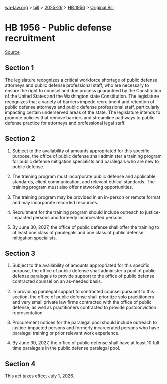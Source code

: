 [wa-law.org](/) > [bill](/bill/) > [2025-26](/bill/2025-26/) > [HB 1956](/bill/2025-26/hb/1956/) > [Original Bill](/bill/2025-26/hb/1956/1/)

# HB 1956 - Public defense recruitment

[Source](http://lawfilesext.leg.wa.gov/biennium/2025-26/Pdf/Bills/House%20Bills/1956.pdf)

## Section 1
The legislature recognizes a critical workforce shortage of public defense attorneys and public defense professional staff, who are necessary to ensure the right to counsel and due process guaranteed by the Constitution of the United States and the Washington state Constitution. The legislature recognizes that a variety of barriers impede recruitment and retention of public defense attorneys and public defense professional staff, particularly impacting certain underserved areas of the state. The legislature intends to promote policies that remove barriers and streamline pathways to public defense practice for attorneys and professional legal staff.

## Section 2
1. Subject to the availability of amounts appropriated for this specific purpose, the office of public defense shall administer a training program for public defense mitigation specialists and paralegals who are new to public defense.

2. The training program must incorporate public defense and applicable standards, client communication, and relevant ethical standards. The training program must also offer networking opportunities.

3. The training program may be provided in an in-person or remote format and may incorporate recorded resources.

4. Recruitment for the training program should include outreach to justice-impacted persons and formerly incarcerated persons.

5. By June 30, 2027, the office of public defense shall offer the training to at least one class of paralegals and one class of public defense mitigation specialists.

## Section 3
1. Subject to the availability of amounts appropriated for this specific purpose, the office of public defense shall administer a pool of public defense paralegals to provide support to the office of public defense contracted counsel on an as-needed basis.

2. In providing paralegal support to contracted counsel pursuant to this section, the office of public defense shall prioritize solo practitioners and very small private law firms contracted with the office of public defense, as well as practitioners contracted to provide postconviction representation.

3. Procurement notices for the paralegal pool should include outreach to justice-impacted persons and formerly incarcerated persons who have paralegal training or prior relevant work experience.

4. By June 30, 2027, the office of public defense shall have at least 10 full-time paralegals in the public defense paralegal pool.

## Section 4
This act takes effect July 1, 2026.
